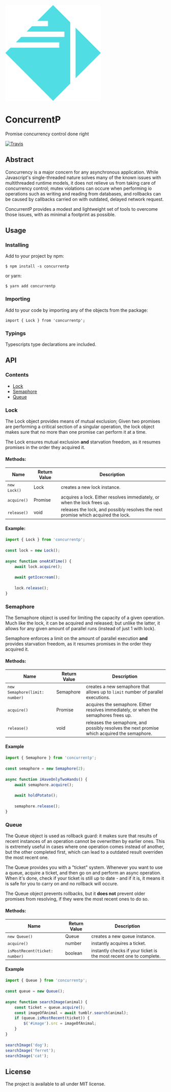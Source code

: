 ![Logo](logo.svg)
# ConcurrentP
Promise concurrency control done right

[![Travis](https://img.shields.io/travis/illBeRoy/concurrentp.svg?style=flat-square)](https://travis-ci.org/illBeRoy/concurrentp/)


## Abstract
Concurrency is a major concern for any asynchronous application. While Javascript's single-threaded nature solves many of the known issues with multithreaded runtime models, it does not relieve us from taking care of concurrency control; mutex violations can occure when performing io operations such as writing and reading from databases, and rollbacks can be caused by callbacks carried on with outdated, delayed network request.

ConcurrentP provides a modest and lightweight set of tools to overcome those issues, with as minimal a footprint as possible.

## Usage
### Installing
Add to your project by npm:

`$ npm install -s concurrentp`

or yarn:

`$ yarn add concurrentp`

### Importing
Add to your code by importing any of the objects from the package:

`import { Lock } from 'concurrentp';`

### Typings
Typescripts type declarations are included.

## API
### Contents
* [Lock](#lock)
* [Semaphore](#semaphore)
* [Queue](#queue)

### Lock
The Lock object provides means of mutual exclusion; Given two promises are performing a critical section of a singular operation, the lock object makes sure that no more than one promise can perform it at a time.

The Lock ensures mutual exclusion **and** starvation freedom, as it resumes promises in the order they acquired it.

#### Methods:
| Name | Return Value | Description |
|------|--------------|-------------|
| `new Lock()` | Lock | creates a new lock instance. |
| `acquire()` | Promise<void> | acquires a lock. Either resolves immediately, or when the lock frees up. |
| `release()` | void | releases the lock, and possibly resolves the next promise which acquired the lock. |

#### Example:
```javascript
import { Lock } from 'concurrentp';

const lock = new Lock();

async function oneAtATime() {
	await lock.acquire();

	await getIcecream();
	
	lock.release();
}
```

### Semaphore
The Semaphore object is used for limiting the capacity of a given operation. Much like the lock, it can be acquired and released; but unlike the latter, it allows for any given amount of parallel runs (instead of just 1 with lock).

Semaphore enforces a limit on the amount of parallel execution **and** provides starvation freedom, as it resumes promises in the order they acquired it.

#### Methods:
| Name | Return Value | Description |
|------|--------------|-------------|
| `new Semaphore(limit: number)` | Semaphore | creates a new semaphore that allows up to `limit` number of parallel executions. |
| `acquire()` | Promise<void> | acquires the semaphore. Either resolves immediately, or when the semaphores frees up. |
| `release()` | void | releases the semaphore, and possibly resolves the next promise which acquired the semaphore. |

#### Example
```javascript
import { Semaphore } from 'concurrentp';

const semaphore = new Semaphore(2);

async function iHaveOnlyTwoHands() {
	await semaphore.acquire();

	await holdPotato();
	
	semaphore.release();
}
```

### Queue
The Queue object is used as rollback guard: it makes sure that results of recent instances of an operation cannot be overwritten by earlier ones. This is extremely useful in cases where one operation comes instead of another, but the other completed first, which can lead to a outdated result overriden the most recent one.

The Queue provides you with a "ticket" system. Whenever you want to use a queue, acquire a ticket, and then go on and perform an async operation. When it's done, check if your ticket is still up to date - and if it is, it means it is safe for you to carry on and no rollback will occure.

The Queue object prevents rollbacks, but it **does not** prevent older promises from resolving, if they were the most recent ones to do so.

#### Methods:
| Name | Return Value | Description |
|------|--------------|-------------|
| `new Queue()` | Queue  | creates a new queue instance. |
| `acquire()`   | number | instantly acquires a ticket.  |
| `isMostRecent(ticket: number)` | boolean | instantly checks if your ticket is the most recent one to complete. |

#### Example
```javascript
import { Queue } from 'concurrentp';

const queue = new Queue();

async function searchImage(animal) {
	const ticket = queue.acquire();
	const imageOfAnimal = await tumblr.search(animal);
	if (queue.isMostRecent(ticket)) {
		$('#image').src = imageOfAnimal;
	}
}

searchImage('dog');
searchImage('ferret');
searchImage('cat');
```

## License
The project is available to all under MIT license.